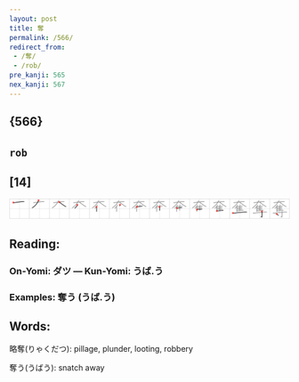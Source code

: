 ```yaml
---
layout: post
title: 奪
permalink: /566/
redirect_from:
 - /奪/
 - /rob/
pre_kanji: 565
nex_kanji: 567
---
```


## {566}

## `rob`

## [14]

<div class="stroke"><img src="../images/E5A5AA.png" /></div>

## Reading:

### On-Yomi: ダツ &mdash; Kun-Yomi: うば.う

### Examples: 奪う (うば.う)

## Words:

略奪(りゃくだつ): pillage, plunder, looting, robbery

奪う(うばう): snatch away
